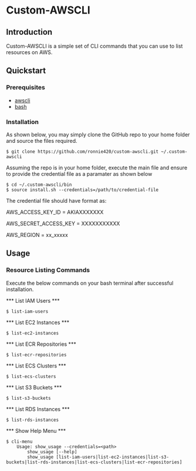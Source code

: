 Custom-AWSCLI
=============

## Introduction

Custom-AWSCLI is a simple set of CLI commands that you can use to list resources on AWS.

## Quickstart

### Prerequisites

* [awscli](http://aws.amazon.com/cli/)
* [bash](https://www.gnu.org/software/bash/)

### Installation

As shown below, you may simply clone the GitHub repo to your home folder and source the files required.

```shell
$ git clone https://github.com/ronnie420/custom-awscli.git ~/.custom-awscli
```

Assuming the repo is in your home folder, execute the main file and ensure to provide the credential file as a paramater as shown below

```shell
$ cd ~/.custom-awscli/bin
$ source install.sh --credentials=/path/to/credential-file
```

The credential file should have format as:

AWS_ACCESS_KEY_ID = AKIAXXXXXXX

AWS_SECRET_ACCESS_KEY = XXXXXXXXXXX

AWS_REGION = xx_xxxxx



## Usage

### Resource Listing Commands

Execute the below commands on your bash terminal after successful installation.

*** List IAM Users ***
```shell
$ list-iam-users
```

*** List EC2 Instances ***
```shell
$ list-ec2-instances
```

*** List ECR Repositories ***
```shell
$ list-ecr-repositories
```

*** List ECS Clusters ***
```shell
$ list-ecs-clusters
```

*** List S3 Buckets ***
```shell
$ list-s3-buckets
```

*** List RDS Instances ***
```shell
$ list-rds-instances
```
*** Show Help Menu ***
```shell
$ cli-menu
	Usage: show_usage --credentials=<path>
        show_usage [--help]
        show_usage [list-iam-users|list-ec2-instances|list-s3-buckets|list-rds-instances|list-ecs-clusters|list-ecr-repositories]
```
